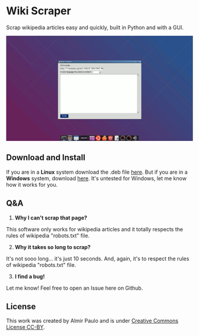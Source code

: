 # Wiki Scraper
Scrap wikipedia articles easy and quickly, built in Python and with a GUI. 

<img src='https://github.com/AlmirPaulo/Wiki_Scraper/blob/main/wikiscraper.gif'></img>

## Download and Install
If you are in a **Linux** system download the .deb file <a href="https://github.com/AlmirPaulo/Wiki_Scraper/raw/main/Wiki%20Scraper.deb" download>here</a>. But if you are in a **Windows** system, download [here](https://github.com/AlmirPaulo/Wiki_Scraper/tree/main/WikiScraper_Windows). It's untested for Windows, let me know how it works for you.

## Q&A

1. **Why I can't scrap that page?**

This software  only works for wikipedia articles and it totally respects the rules of wikipedia "robots.txt" file. 

2. **Why it takes so long to scrap?**

It's not sooo long... it's just 10 seconds. And, again, it's to respect the rules of wikipedia "robots.txt" file. 

3. **I find a bug!**

Let me know! Feel free to open an Issue here on Github.
## License
This work was created by Almir Paulo and is under [Creative Commons License CC-BY](https://creativecommons.org/licenses/by/4.0/).
